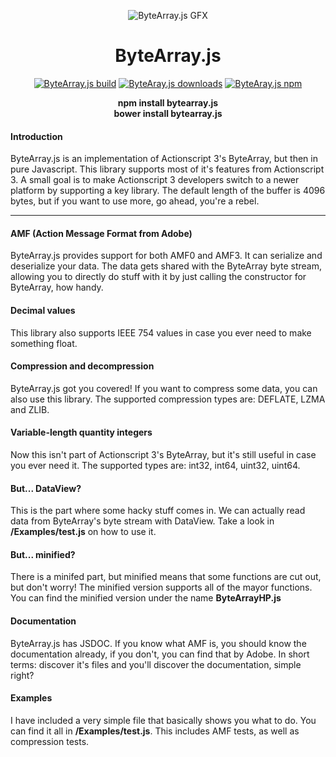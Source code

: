 <p align="center">
<img src="https://i.imgur.com/YNA8qWm.png" alt="ByteArray.js GFX"/>
</p>

<h1 align="center">
ByteArray.js
</h1>

<p align="center">
<a href="https://travis-ci.org/Zaseth/ByteArray.js"><img src="https://travis-ci.org/Zaseth/ByteArray.js.svg?branch=master" alt="ByteArray.js build"></a>
<a href="https://npm-stat.com/charts.html?package=bytearray.js"><img src="https://img.shields.io/npm/dy/bytearray.js.svg" alt="ByteAray.js downloads"></a>
<a href="https://www.npmjs.com/package/bytearray.js"><img src="https://img.shields.io/npm/v/bytearray.js.svg" alt="ByteAray.js npm"></a>
</p>

<p align="center">
<b>npm install bytearray.js</b><br>
<b>bower install bytearray.js</b>
</p>

<p align="left">
<h4>Introduction</h4>
ByteArray.js is an implementation of Actionscript 3's ByteArray, but then in pure Javascript. This library supports most of it's features from Actionscript 3. A small goal is to make Actionscript 3 developers switch to a newer platform by supporting a key library. The default length of the buffer is 4096 bytes, but if you want to use more, go ahead, you're a rebel.
</p><hr>

<p align="left">
<h4>AMF (Action Message Format from Adobe)</h4>
ByteArray.js provides support for both AMF0 and AMF3. It can serialize and deserialize your data. The data gets shared with the ByteArray byte stream, allowing you to directly do stuff with it by just calling the constructor for ByteArray, how handy.
</p>

<p align="left">
<h4>Decimal values</h4>
This library also supports IEEE 754 values in case you ever need to make something float.
</p>

<p align="left">
<h4>Compression and decompression</h4>
ByteArray.js got you covered! If you want to compress some data, you can also use this library. The supported compression types are: DEFLATE, LZMA and ZLIB.
</p>

<p align="left">
<h4>Variable-length quantity integers</h4>
Now this isn't part of Actionscript 3's ByteArray, but it's still useful in case you ever need it. The supported types are: int32, int64, uint32, uint64.
</p>

<p align="left">
<h4>But... DataView?</h4>
This is the part where some hacky stuff comes in. We can actually read data from ByteArray's byte stream with DataView. Take a look in <b>/Examples/test.js</b> on how to use it.
</p>

<p align="left">
<h4>But... minified?</h4>
There is a minifed part, but minified means that some functions are cut out, but don't worry! The minified version supports all of the mayor functions. You can find the minified version under the name <b>ByteArrayHP.js</b>
</p>

<p align="left">
<h4>Documentation</h4>
ByteArray.js has JSDOC. If you know what AMF is, you should know the documentation already, if you don't, you can find that by Adobe. In short terms: discover it's files and you'll discover the documentation, simple right?
</p>

<p align="left">
<h4>Examples</h4>
I have included a very simple file that basically shows you what to do. You can find it all in <b>/Examples/test.js</b>. This includes AMF tests, as well as compression tests.
</p>
